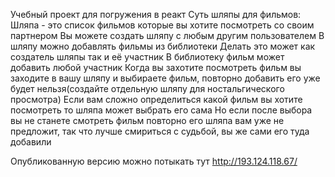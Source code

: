 Учебный проект для погружения в реакт
Суть шляпы для фильмов:
Шляпа - это список фильмов которые вы хотите посмотреть со своим партнером
Вы можете создать шляпу с любым другим пользователем
В шляпу можно добавлять фильмы из библиотеки
Делать это может как создатель шляпы так и её участник
В библиотеку фильм может добавить любой участник
Когда вы захотите посмотреть фильм вы заходите в вашу шляпу и выбираете фильм, повторно добавить его уже будет нельзя(создайте отдельную шляпу для ностальгического просмотра)
Если вам сложно определиться какой фильм вы хотите посмотреть то шляпа может выбрать его сама
Но если после выбора вы не станете смотреть фильм повторно его шляпа вам уже не предложит, так что лучше смириться с судьбой, вы же сами его туда добавили

Опубликованную версию можно потыкать тут http://193.124.118.67/
